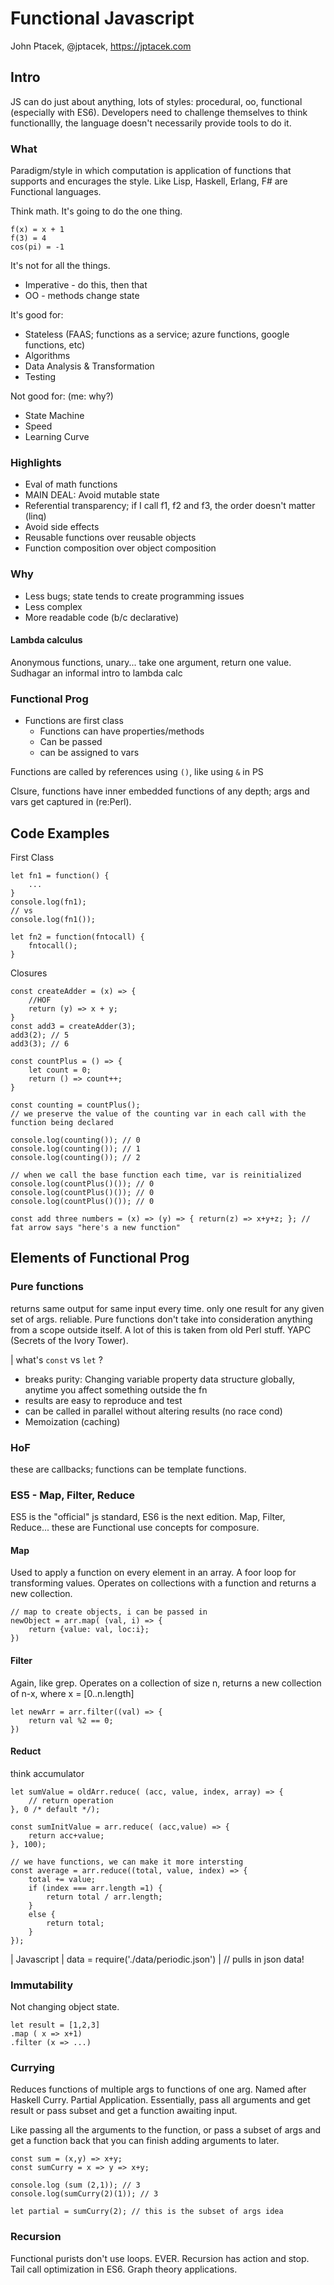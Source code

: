 # Functional Javascript

John Ptacek, @jptacek, https://jptacek.com

## Intro

JS can do just about anything, lots of styles: procedural, oo, functional (especially with ES6). Developers need to challenge themselves to think functionallly, the language doesn't necessarily provide tools to do it.

### What

Paradigm/style in which computation is application of functions that supports and encurages the style. Like Lisp, Haskell, Erlang, F# are Functional languages.

Think math. It's going to do the one thing.

    f(x) = x + 1
    f(3) = 4
    cos(pi) = -1

It's not for all the things.

* Imperative - do this, then that
* OO - methods change state

It's good for:

* Stateless (FAAS; functions as a service; azure functions, google functions, etc)
* Algorithms
* Data Analysis & Transformation
* Testing

Not good for: (me: why?)

* State Machine
* Speed
* Learning Curve

### Highlights

* Eval of math functions
* MAIN DEAL: Avoid mutable state
* Referential transparency; if I call f1, f2 and f3, the order doesn't matter (linq)
* Avoid side effects
* Reusable functions over reusable objects
* Function composition over object composition

### Why

* Less bugs; state tends to create programming issues
* Less complex
* More readable code (b/c declarative)

#### Lambda calculus

Anonymous functions, unary... take one argument, return one value. Sudhagar an informal intro to lambda calc

### Functional Prog

* Functions are first class
  * Functions can have properties/methods
  * Can be passed
  * can be assigned to vars

Functions are called by references using `()`, like using `&` in PS

Clsure, functions have inner embedded functions of any depth; args and vars get captured in (re:Perl).

## Code Examples

First Class

    let fn1 = function() {
        ...
    }
    console.log(fn1);
    // vs
    console.log(fn1());

    let fn2 = function(fntocall) {
        fntocall();
    }

Closures

    const createAdder = (x) => {
        //HOF
        return (y) => x + y;
    }
    const add3 = createAdder(3);
    add3(2); // 5
    add3(3); // 6

    const countPlus = () => {
        let count = 0;
        return () => count++;
    }

    const counting = countPlus();
    // we preserve the value of the counting var in each call with the function being declared

    console.log(counting()); // 0
    console.log(counting()); // 1
    console.log(counting()); // 2

    // when we call the base function each time, var is reinitialized
    console.log(countPlus()()); // 0
    console.log(countPlus()()); // 0
    console.log(countPlus()()); // 0

    const add three numbers = (x) => (y) => { return(z) => x+y+z; }; // fat arrow says "here's a new function"

## Elements of Functional Prog

### Pure functions

returns same output for same input every time. only one result for any given set of args. reliable. Pure functions don't take into consideration anything from a scope outside itself. A lot of this is taken from old Perl stuff. YAPC (Secrets of the Ivory Tower).

| what's `const` vs `let` ?

* breaks purity: Changing variable property data structure globally, anytime you affect something outside the fn
* results are easy to reproduce and test
* can be called in parallel without altering results (no race cond)
* Memoization (caching)

### HoF

these are callbacks; functions can be template functions.

### ES5  - Map, Filter, Reduce

ES5 is the "official" js standard, ES6 is the next edition. Map, Filter, Reduce... these are Functional use concepts for composure.

#### Map

Used to apply a function on every element in an array. A foor loop for transforming values. Operates on collections with a function and returns a new collection.

    // map to create objects, i can be passed in
    newObject = arr.map( (val, i) => {
        return {value: val, loc:i};
    })

#### Filter

Again, like grep. Operates on a collection of size n, returns a new collection of n-x, where x = [0..n.length]

    let newArr = arr.filter((val) => {
        return val %2 == 0;
    })

#### Reduct

think accumulator

    let sumValue = oldArr.reduce( (acc, value, index, array) => {
        // return operation
    }, 0 /* default */);

    const sumInitValue = arr.reduce( (acc,value) => {
        return acc+value;
    }, 100);

    // we have functions, we can make it more intersting
    const average = arr.reduce((total, value, index) => {
        total += value;
        if (index === arr.length =1) {
            return total / arr.length;
        }
        else {
            return total;
        }
    });

| Javascript
| data = require('./data/periodic.json')
| // pulls in json data!

### Immutability

Not changing object state.

    let result = [1,2,3]
    .map ( x => x+1)
    .filter (x => ...)

### Currying

Reduces functions of multiple args to functions of one arg. Named after Haskell Curry. Partial Application. Essentially, pass all arguments and get result or pass subset and get a function awaiting input.

Like passing all the arguments to the function, or pass a subset of args and get a function back that you can finish adding arguments to later.

    const sum = (x,y) => x+y;
    const sumCurry = x => y => x+y;

    console.log (sum (2,1)); // 3
    console.log(sumCurry(2)(1)); // 3

    let partial = sumCurry(2); // this is the subset of args idea

### Recursion

Functional purists don't use loops. EVER. Recursion has action and stop. Tail call optimization in ES6. Graph theory applications.